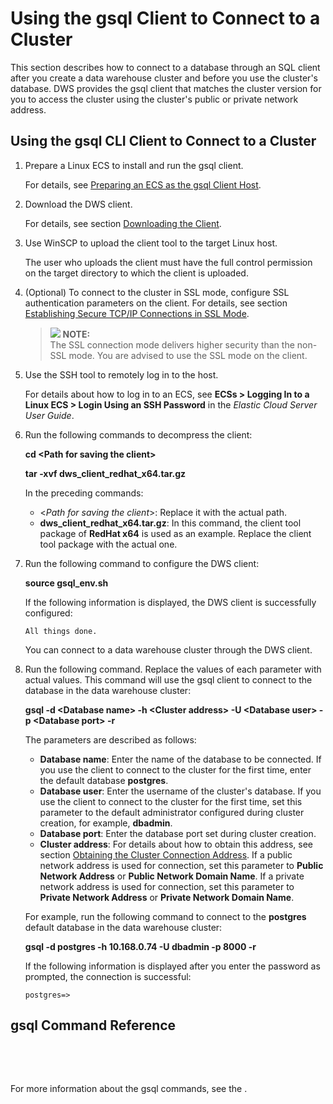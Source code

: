 # Using the gsql Client to Connect to a Cluster<a name="dws_01_0037"></a>

This section describes how to connect to a database through an SQL client after you create a data warehouse cluster and before you use the cluster's database. DWS provides the gsql client that matches the cluster version for you to access the cluster using the cluster's public or private network address.

## Using the gsql CLI Client to Connect to a Cluster<a name="section2664278815443"></a>

1.  Prepare a Linux ECS to install and run the gsql client.

    For details, see  [Preparing an ECS as the gsql Client Host](preparing-an-ecs-as-the-gsql-client-host.md).

2.  Download the DWS client.

    For details, see section  [Downloading the Client](downloading-the-client.md).

3.  Use WinSCP to upload the client tool to the target Linux host.

    The user who uploads the client must have the full control permission on the target directory to which the client is uploaded.

4.  \(Optional\) To connect to the cluster in SSL mode, configure SSL authentication parameters on the client. For details, see section  [Establishing Secure TCP/IP Connections in SSL Mode](establishing-secure-tcp-ip-connections-in-ssl-mode.md).

    >![](/images/icon-note.gif) **NOTE:**   
    >The SSL connection mode delivers higher security than the non-SSL mode. You are advised to use the SSL mode on the client.  

5.  Use the SSH tool to remotely log in to the host.

    For details about how to log in to an ECS, see  **ECSs \> Logging In to a Linux ECS \> Login Using an SSH Password**  in the  _Elastic Cloud Server User Guide_.

6.  Run the following commands to decompress the client:

    **cd <Path for saving the client\>**

    ****tar -xvf dws\_client\_redhat\_x64.tar.gz****

    In the preceding commands:

    -   <_Path for saving the client_\>: Replace it with the actual path.
    -   **dws\_client\_redhat\_x64.tar.gz**: In this command, the client tool package of  **RedHat x64**  is used as an example. Replace the client tool package with the actual one.

7.  Run the following command to configure the DWS client:

    **source gsql\_env.sh**

    If the following information is displayed, the DWS client is successfully configured:

    ```
    All things done.
    ```

    You can connect to a data warehouse cluster through the DWS client.

8.  Run the following command. Replace the values of each parameter with actual values. This command will use the gsql client to connect to the database in the data warehouse cluster:

    **gsql -d <Database name\> -h <Cluster address\> -U <Database user\> -p <Database port\> -r**

    The parameters are described as follows:

    -   **Database name**: Enter the name of the database to be connected. If you use the client to connect to the cluster for the first time, enter the default database  **postgres**.
    -   **Database user**: Enter the username of the cluster's database. If you use the client to connect to the cluster for the first time, set this parameter to the default administrator configured during cluster creation, for example,  **dbadmin**.
    -   **Database port**: Enter the database port set during cluster creation.
    -   **Cluster address**: For details about how to obtain this address, see section  [Obtaining the Cluster Connection Address](obtaining-the-cluster-connection-address.md). If a public network address is used for connection, set this parameter to  **Public Network Address**  or  **Public Network Domain Name**. If a private network address is used for connection, set this parameter to  **Private Network Address**  or  **Private Network Domain Name**.

    For example, run the following command to connect to the  **postgres**  default database in the data warehouse cluster:

    ****gsql -d postgres -h 10.168.0.74 -U dbadmin -p 8000 -r****

    If the following information is displayed after you enter the password as prompted, the connection is successful:

    ```
    postgres=>
    ```


## gsql Command Reference<a name="section41003216539"></a>

  

  

For more information about the gsql commands, see the .

  

